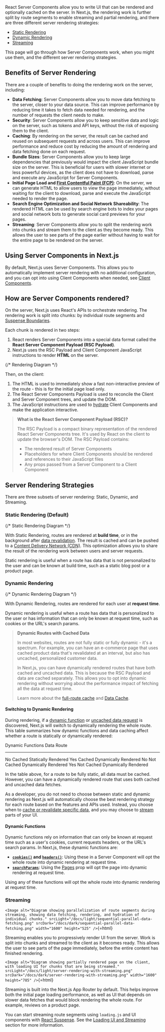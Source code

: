 React Server Components allow you to write UI that can be rendered and
optionally cached on the server. In Next.js, the rendering work is
further split by route segments to enable streaming and partial
rendering, and there are three different server rendering strategies:

-   [Static Rendering](#static-rendering-default)
-   [Dynamic Rendering](#dynamic-rendering)
-   [Streaming](#streaming)

This page will go through how Server Components work, when you might use
them, and the different server rendering strategies.

## Benefits of Server Rendering

There are a couple of benefits to doing the rendering work on the
server, including:

-   **Data Fetching**: Server Components allow you to move data fetching
    to the server, closer to your data source. This can improve
    performance by reducing time it takes to fetch data needed for
    rendering, and the number of requests the client needs to make.
-   **Security**: Server Components allow you to keep sensitive data and
    logic on the server, such as tokens and API keys, without the risk
    of exposing them to the client.
-   **Caching**: By rendering on the server, the result can be cached
    and reused on subsequent requests and across users. This can improve
    performance and reduce cost by reducing the amount of rendering and
    data fetching done on each request.
-   **Bundle Sizes**: Server Components allow you to keep large
    dependencies that previously would impact the client JavaScript
    bundle size on the server. This is beneficial for users with slower
    internet or less powerful devices, as the client does not have to
    download, parse and execute any JavaScript for Server Components.
-   **Initial Page Load and [First Contentful Paint
    (FCP)](https://web.dev/fcp/)**: On the server, we can generate HTML
    to allow users to view the page immediately, without waiting for the
    client to download, parse and execute the JavaScript needed to
    render the page.
-   **Search Engine Optimization and Social Network Shareability**: The
    rendered HTML can be used by search engine bots to index your pages
    and social network bots to generate social card previews for your
    pages.
-   **Streaming**: Server Components allow you to split the rendering
    work into chunks and stream them to the client as they become ready.
    This allows the user to see parts of the page earlier without having
    to wait for the entire page to be rendered on the server.

## Using Server Components in Next.js

By default, Next.js uses Server Components. This allows you to
automatically implement server rendering with no additional
configuration, and you can opt into using Client Components when needed,
see [Client
Components](/docs/app/building-your-application/rendering/client-components).

## How are Server Components rendered?

On the server, Next.js uses React's APIs to orchestrate rendering. The
rendering work is split into chunks: by individual route segments and
[Suspense Boundaries](https://react.dev/reference/react/Suspense).

Each chunk is rendered in two steps:

1.  React renders Server Components into a special data format called
    the **React Server Component Payload (RSC Payload)**.
2.  Next.js uses the RSC Payload and Client Component JavaScript
    instructions to render **HTML** on the server.

{/\* Rendering Diagram \*/}

Then, on the client:

1.  The HTML is used to immediately show a fast non-interactive preview
    of the route - this is for the initial page load only.
2.  The React Server Components Payload is used to reconcile the Client
    and Server Component trees, and update the DOM.
3.  The JavaScript instructions are used to
    [hydrate](https://react.dev/reference/react-dom/client/hydrateRoot)
    Client Components and make the application interactive.

> **What is the React Server Component Payload (RSC)?**
>
> The RSC Payload is a compact binary representation of the rendered
> React Server Components tree. It's used by React on the client to
> update the browser's DOM. The RSC Payload contains:
>
> -   The rendered result of Server Components
> -   Placeholders for where Client Components should be rendered and
>     references to their JavaScript files
> -   Any props passed from a Server Component to a Client Component

## Server Rendering Strategies

There are three subsets of server rendering: Static, Dynamic, and
Streaming.

### Static Rendering (Default)

{/\* Static Rendering Diagram \*/}

With Static Rendering, routes are rendered at **build time**, or in the
background after [data
revalidation](/docs/app/building-your-application/data-fetching/fetching-caching-and-revalidating#revalidating-data).
The result is cached and can be pushed to a [Content Delivery Network
(CDN)](https://developer.mozilla.org/docs/Glossary/CDN). This
optimization allows you to share the result of the rendering work
between users and server requests.

Static rendering is useful when a route has data that is not
personalized to the user and can be known at build time, such as a
static blog post or a product page.

### Dynamic Rendering

{/\* Dynamic Rendering Diagram \*/}

With Dynamic Rendering, routes are rendered for each user at **request
time**.

Dynamic rendering is useful when a route has data that is personalized
to the user or has information that can only be known at request time,
such as cookies or the URL's search params.

> **Dynamic Routes with Cached Data**
>
> In most websites, routes are not fully static or fully dynamic - it's
> a spectrum. For example, you can have an e-commerce page that uses
> cached product data that's revalidated at an interval, but also has
> uncached, personalized customer data.
>
> In Next.js, you can have dynamically rendered routes that have both
> cached and uncached data. This is because the RSC Payload and data are
> cached separately. This allows you to opt into dynamic rendering
> without worrying about the performance impact of fetching all the data
> at request time.
>
> Learn more about the [full-route
> cache](/docs/app/building-your-application/caching#full-route-cache)
> and [Data
> Cache](/docs/app/building-your-application/caching#data-cache).

#### Switching to Dynamic Rendering

During rendering, if a [dynamic function](#dynamic-functions) or
[uncached data
request](/docs/app/building-your-application/data-fetching/fetching-caching-and-revalidating#opting-out-of-data-caching)
is discovered, Next.js will switch to dynamically rendering the whole
route. This table summarizes how dynamic functions and data caching
affect whether a route is statically or dynamically rendered:

  Dynamic Functions   Data         Route
  ------------------- ------------ ----------------------
  No                  Cached       Statically Rendered
  Yes                 Cached       Dynamically Rendered
  No                  Not Cached   Dynamically Rendered
  Yes                 Not Cached   Dynamically Rendered

In the table above, for a route to be fully static, all data must be
cached. However, you can have a dynamically rendered route that uses
both cached and uncached data fetches.

As a developer, you do not need to choose between static and dynamic
rendering as Next.js will automatically choose the best rendering
strategy for each route based on the features and APIs used. Instead,
you choose when to [cache or revalidate specific
data](/docs/app/building-your-application/data-fetching/fetching-caching-and-revalidating),
and you may choose to [stream](#streaming) parts of your UI.

#### Dynamic Functions

Dynamic functions rely on information that can only be known at request
time such as a user's cookies, current requests headers, or the URL's
search params. In Next.js, these dynamic functions are:

-   **[`cookies()`](/docs/app/api-reference/functions/cookies) and
    [`headers()`](/docs/app/api-reference/functions/headers)**: Using
    these in a Server Component will opt the whole route into dynamic
    rendering at request time.
-   **[`searchParams`](/docs/app/api-reference/file-conventions/page#searchparams-optional)**:
    Using the [Pages](/docs/app/api-reference/file-conventions/page)
    prop will opt the page into dynamic rendering at request time.

Using any of these functions will opt the whole route into dynamic
rendering at request time.

### Streaming

`<Image
  alt="Diagram showing parallelization of route segments during streaming, showing data fetching, rendering, and hydration of individual chunks."
  srcLight="/docs/light/sequential-parallel-data-fetching.png"
  srcDark="/docs/dark/sequential-parallel-data-fetching.png"
  width="1600"
  height="525"
/>`{=html}

Streaming enables you to progressively render UI from the server. Work
is split into chunks and streamed to the client as it becomes ready.
This allows the user to see parts of the page immediately, before the
entire content has finished rendering.

`<Image
  alt="Diagram showing partially rendered page on the client, with loading UI for chunks that are being streamed."
  srcLight="/docs/light/server-rendering-with-streaming.png"
  srcDark="/docs/dark/server-rendering-with-streaming.png"
  width="1600"
  height="785"
/>`{=html}

Streaming is built into the Next.js App Router by default. This helps
improve both the initial page loading performance, as well as UI that
depends on slower data fetches that would block rendering the whole
route. For example, reviews on a product page.

You can start streaming route segments using `loading.js` and UI
components with [React
Suspense](/docs/app/building-your-application/routing/loading-ui-and-streaming).
See the [Loading UI and
Streaming](/docs/app/building-your-application/routing/loading-ui-and-streaming)
section for more information.
